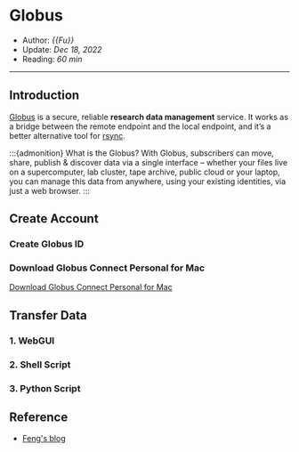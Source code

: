# Globus

- Author: *{{Fu}}*
- Update: *Dec 18, 2022*
- Reading: *60 min*

---



<!-- ```{figure} ./files/promise32-R4.jpg
---
scale: 15%
align: center
name: promise32-R4
---
My Disk
``` -->

## Introduction

[Globus](https://www.globus.org/) is a secure, reliable **research data management** service. It works as a bridge between the remote endpoint and the local endpoint,  and it’s a better alternative tool for [rsync](https://rsync.samba.org/).


:::{admonition} What is the Globus?
With Globus, subscribers can move, share, publish & discover data via a single
interface – whether your files live on a supercomputer, lab cluster, tape archive,
public cloud or your laptop, you can manage this data from anywhere, using your
existing identities, via just a web browser.
:::


## Create Account

### Create Globus ID




### Download Globus Connect Personal for Mac
[Download Globus Connect Personal for Mac](https://docs.globus.org/how-to/globus-connect-personal-mac/)



## Transfer Data

### 1. WebGUI



### 2. Shell Script



### 3. Python Script


## Reference

- [Feng's blog](http://marscfeng.github.io/post/Fast-data-transfer-sync-using-globus/)